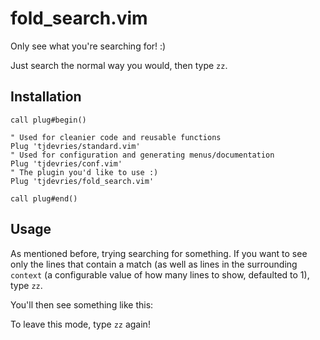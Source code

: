 # fold_search.vim

Only see what you're searching for! :)

Just search the normal way you would, then type `zz`.

## Installation

```vim
call plug#begin()

" Used for cleanier code and reusable functions
Plug 'tjdevries/standard.vim'
" Used for configuration and generating menus/documentation
Plug 'tjdevries/conf.vim'
" The plugin you'd like to use :)
Plug 'tjdevries/fold_search.vim'

call plug#end()
```

## Usage

As mentioned before, trying searching for something. If you want to see only the lines that contain a match (as well as lines in the surrounding `context` (a configurable value of how many lines to show, defaulted to 1), type `zz`.

You'll then see something like this:

To leave this mode, type `zz` again!
